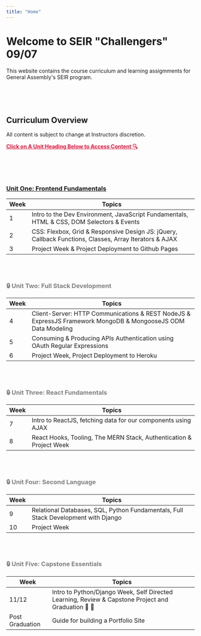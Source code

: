 ```yaml
---
title: "Home"
---
```


# Welcome to SEIR "Challengers" 09/07

This website contains the course curriculum and learning assigmments for General Assembly's SEIR program.

<br>
<br>
<br>

## Curriculum Overview

All content is subject to change at Instructors discretion.

<p style="color: crimson; text-decoration: underline"><b>Click on A Unit Heading Below to Access Content 🔍</b></p>

<br>
<br>
<br>

### [<u>Unit One: Frontend Fundamentals</u>](/frontend-fundamentals)

| Week | Topics                                                                                                 |
| ---- | ------------------------------------------------------------------------------------------------------ |
| 1    | Intro to the Dev Environment, JavaScript Fundamentals, HTML & CSS, DOM Selectors & Events              |
| 2    | CSS: Flexbox, Grid & Responsive Design JS: jQuery, Callback Functions, Classes, Array Iterators & AJAX |
| 3    | Project Week & Project Deployment to Github Pages                                                      |

<br>
<br>

<div style="color: grey;">

### 🔒 Unit Two: Full Stack Development

<!-- ### [<u>Unit Two: Full Stack Development</u>](/full-stack-development) -->

| Week | Topics                                                                                                        |
| ---- | ------------------------------------------------------------------------------------------------------------- |
| 4    | Client-Server: HTTP Communications & REST NodeJS & ExpressJS Framework MongoDB & MongooseJS ODM Data Modeling |
| 5    | Consuming & Producing APIs Authentication using OAuth Regular Expressions                                     |
| 6    | Project Week, Project Deployment to Heroku                                                                    |

<br>
<br>

### 🔒 Unit Three: React Fundamentals

<!-- ### [<u>Unit Three: React Fundamentals</u>](/react-fundamentals) -->

| Week | Topics                                                              |
| ---- | ------------------------------------------------------------------- |
| 7    | Intro to ReactJS, fetching data for our components using AJAX       |
| 8    | React Hooks, Tooling, The MERN Stack, Authentication & Project Week |

<br>
<br>

### 🔒 Unit Four: Second Language

<!-- ### [<u>Unit Four: Second Language</u>](/second-language) -->

| Week | Topics                                                                             |
| ---- | ---------------------------------------------------------------------------------- |
| 9    | Relational Databases, SQL, Python Fundamentals, Full Stack Development with Django |
| 10   | Project Week                                                                       |

<br>
<br>

<!-- ### [<u>Unit Five: Capstone Essentials</u>](/capstone-week) -->

### 🔒 Unit Five: Capstone Essentials

| Week            | Topics                                                                                              |
| --------------- | --------------------------------------------------------------------------------------------------- |
| 11/12           | Intro to Python/Django Week, Self Directed Learning, Review & Capstone Project and Graduation 🥳 🎉 |
| Post Graduation | Guide for building a Portfolio Site                                                                 |

<!-- | Post Graduation | [Guide for building a Portfolio Site](/portfolio) |  -->

</div>
